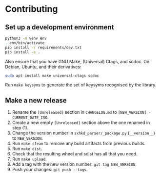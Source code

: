 # Contributing

## Set up a development environment

```sh
python3 -m venv env
. env/bin/activate
pip install -r requirements/dev.txt
pip install -e .
```

Also ensure that you have GNU Make, (Universal) Ctags, and scdoc.
On Debian, Ubuntu, and their derivatives:

```sh
sudo apt install make universal-ctags scdoc
```

Run `make keysyms` to generate the set of keysyms recognised by the library.

## Make a new release

1. Rename the `[Unreleased]` section in `CHANGELOG.md` to `[NEW_VERSION] - CURRENT_DATE_ISO`.
2. Create a new empty `[Unreleased]` section above the one renamed in step (1).
3. Change the version number in `sxhkd_parser/_package.py` (`__version__`) to `NEW_VERSION`.
4. Run `make clean` to remove any build artifacts from previous builds.
5. Run `make dist`.
6. Check that the resulting wheel and sdist has all that you need.
7. Run `make upload`.
8. Add a tag with the new version number: `git tag NEW_VERSION`.
9. Push your changes: `git push --tags`.
